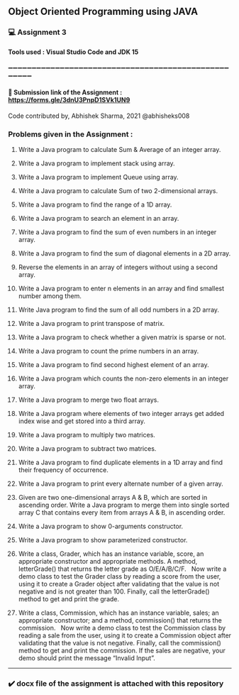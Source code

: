 ## Object Oriented Programming using JAVA
### :computer: Assignment 3
#### Tools used : Visual Studio Code and JDK 15
:heavy_minus_sign::heavy_minus_sign::heavy_minus_sign::heavy_minus_sign::heavy_minus_sign::heavy_minus_sign::heavy_minus_sign::heavy_minus_sign::heavy_minus_sign::heavy_minus_sign::heavy_minus_sign::heavy_minus_sign::heavy_minus_sign::heavy_minus_sign::heavy_minus_sign::heavy_minus_sign::heavy_minus_sign::heavy_minus_sign::heavy_minus_sign::heavy_minus_sign::heavy_minus_sign::heavy_minus_sign::heavy_minus_sign::heavy_minus_sign::heavy_minus_sign::heavy_minus_sign::heavy_minus_sign::heavy_minus_sign::heavy_minus_sign::heavy_minus_sign::heavy_minus_sign::heavy_minus_sign::heavy_minus_sign::heavy_minus_sign::heavy_minus_sign::heavy_minus_sign::heavy_minus_sign::heavy_minus_sign::heavy_minus_sign::heavy_minus_sign::heavy_minus_sign::heavy_minus_sign::heavy_minus_sign::heavy_minus_sign::heavy_minus_sign::heavy_minus_sign::heavy_minus_sign::heavy_minus_sign::heavy_minus_sign::heavy_minus_sign::heavy_minus_sign::heavy_minus_sign:

#### :link: Submission link of the Assignment : https://forms.gle/3dnU3PnpD1SVk1UN9
Code contributed by, Abhishek Sharma, 2021 @abhisheks008

### Problems given in the Assignment :

1. Write a Java program to calculate Sum & Average of an integer array. 
2. Write a Java program to implement stack using array. 
3. Write a Java program to implement Queue using array. 
4. Write a Java program to calculate Sum of two 2-dimensional arrays. 
5. Write a Java program to find the range of a 1D array. 
6. Write a Java program to search an element in an array. 
7. Write a Java program to find the sum of even numbers in an integer array. 
8. Write a Java program to find the sum of diagonal elements in a 2D array. 
9. Reverse the elements in an array of integers without using a second array. 
10. Write a Java program to enter n elements in an array and find smallest number among them. 
11. Write Java program to find the sum of all odd numbers in a 2D array. 
12. Write a Java program to print transpose of matrix. 
13. Write a Java program to check whether a given matrix is sparse or not. 
14. Write a Java program to count the prime numbers in an array. 
15. Write a Java program to find second highest element of an array. 
16. Write a Java program which counts the non-zero elements in an integer array. 
17. Write a Java program to merge two float arrays. 
18. Write a Java program where elements of two integer arrays get added index wise and get stored into a third array. 
19. Write a Java program to multiply two matrices. 
20. Write a Java program to subtract two matrices. 
21. Write a Java program to find duplicate elements in a 1D array and find their frequency of occurrence. 
22. Write a Java program to print every alternate number of a given array. 
23. Given are two one-dimensional arrays A & B, which are sorted in ascending order. Write a Java program to merge them into single sorted array C that contains every item from arrays A & B, in ascending order. 
24. Write a Java program to show 0-arguments constructor. 
25. Write a Java program to show parameterized constructor. 
26. Write a class, Grader, which has an instance variable, score, an appropriate constructor and appropriate methods. A method, letterGrade() that returns the letter grade as O/E/A/B/C/F. 
 
Now write a demo class to test the Grader class by reading a score from the user, using it to create a Grader object after validating that the value is not negative and is not greater than 100. Finally, call the letterGrade() method to get and print the grade. 

27. Write a class, Commission, which has an instance variable, sales; an appropriate constructor; and a method, commission() that returns the commission. 
 
Now write a demo class to test the Commission class by reading a sale from the user, using it to create a Commission object after validating that the value is not negative. Finally, call the commission() method to get and print the commission. If the sales are negative, your demo should print the message “Invalid Input”.

*******************************************************

### :heavy_check_mark: docx file of the assignment is attached with this repository

